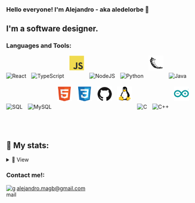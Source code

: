 ### Hello everyone! I'm Alejandro - aka aledelorbe 👋

## I'm a software designer.

### Languages and Tools:
<img style="margin-right: 10px; margin-bottom: 20px;" alt="React" width="40px" src="https://upload.wikimedia.org/wikipedia/commons/a/a7/React-icon.svg" />
<img style="margin-right: 10px; margin-bottom: 20px;" alt="TypeScript" width="40px" src="https://upload.wikimedia.org/wikipedia/commons/4/4c/Typescript_logo_2020.svg" />
<img style="margin-right: 10px; margin-bottom: 20px;" alt="JavaScript" width="40px" src="https://raw.githubusercontent.com/devicons/devicon/1119b9f84c0290e0f0b38982099a2bd027a48bf1/icons/javascript/javascript-original.svg" />
<img style="margin-right: 10px; margin-bottom: 20px;" alt="NodeJS" width="40px" src="https://seeklogo.com/images/N/nodejs-logo-FBE122E377-seeklogo.com.png" />
<img style="margin-right: 10px; margin-bottom: 20px;" alt="Python" width="40px" src="https://raw.githubusercontent.com/jmnote/z-icons/master/svg/python.svg" />
<img style="margin-right: 10px; margin-bottom: 20px;" alt="Flask" width="40px" src="https://raw.githubusercontent.com/devicons/devicon/1119b9f84c0290e0f0b38982099a2bd027a48bf1/icons/flask/flask-original.svg" />
<img style="margin-right: 10px; margin-bottom: 20px;" alt="Java" width="40px" src="https://raw.githubusercontent.com/jmnote/z-icons/master/svg/java.svg" />
<img style="margin-right: 10px; margin-bottom: 20px;" alt="SQL" width="40px" src="https://audacia.co.uk/img/technologies/sql.svg" />
<img style="margin-right: 10px; margin-bottom: 20px;" alt="MySQL" width="60px" src="https://www.svgrepo.com/show/303251/mysql-logo.svg" />
<img style="margin-right: 10px; margin-bottom: 20px;" alt="HTML5" width="40px" src="https://raw.githubusercontent.com/devicons/devicon/1119b9f84c0290e0f0b38982099a2bd027a48bf1/icons/html5/html5-original.svg" />
<img style="margin-right: 10px; margin-bottom: 20px;" alt="CSS3" width="40px" src="https://raw.githubusercontent.com/devicons/devicon/1119b9f84c0290e0f0b38982099a2bd027a48bf1/icons/css3/css3-original.svg" />
<img style="margin-right: 10px; margin-bottom: 20px;" alt="GitHub" width="40px" src="https://raw.githubusercontent.com/devicons/devicon/1119b9f84c0290e0f0b38982099a2bd027a48bf1/icons/github/github-original.svg" />
<img style="margin-right: 10px; margin-bottom: 20px;" alt="Linux" width="40px" src="https://raw.githubusercontent.com/devicons/devicon/1119b9f84c0290e0f0b38982099a2bd027a48bf1/icons/linux/linux-original.svg" />
<img style="margin-right: 10px; margin-bottom: 20px;" alt="C" width="40px" src="https://raw.githubusercontent.com/jmnote/z-icons/master/svg/c.svg" />
<img style="margin-right: 10px; margin-bottom: 20px;" alt="C++" width="40px" src="https://raw.githubusercontent.com/jmnote/z-icons/master/svg/cpp.svg" />
<img style="margin-right: 10px; margin-bottom: 20px;" alt="Arduino" width="40px" src="https://raw.githubusercontent.com/devicons/devicon/1119b9f84c0290e0f0b38982099a2bd027a48bf1/icons/arduino/arduino-original.svg" />


<div style="clear: both;"></div>

<br />
<br />

## 🔎 My stats:
<details>
    <summary>🔎 View </summary>
<br />

![GitHub stats](https://github-readme-stats.vercel.app/api?username=aledelorbe&show_icons=true&theme=tokyonight)

![Top Langs](https://github-readme-stats.vercel.app/api/top-langs/?username=aledelorbe&show_icons=true&theme=tokyonight)

</details>

### Contact me!:

<a href="https://mail.google.com/mail/u/0/#inbox?compose=CllgCJlFDKcddWcbBJChwQmswzsBmcTKckcjxkKbLVwzTrcdMVmcdNWZTHcPBWXlTWdQRGftsHg" target="_blank">   <img align="left" alt="gmail" width="28px" src="https://upload.wikimedia.org/wikipedia/commons/8/8c/Gmail_Icon_(2013-2020).svg" /> </a>
alejandro.magb@gmail.com


